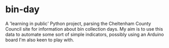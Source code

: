 # bin-day

A 'learning in public' Python project, parsing the Cheltenham County Council site for information about bin collection days. My aim is to use this data to automate some sort of simple indicators, possibly using an Arduino board I'm also keen to play with.
